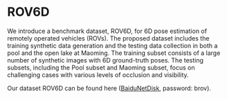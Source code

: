 # ROV6D


We introduce a benchmark dataset, ROV6D, for 6D pose estimation of remotely operated vehicles (ROVs). The proposed dataset includes the training synthetic data generation and the testing data collection in both a pool and the open lake at Maoming. The training subset consists of a large number of synthetic images with 6D ground-truth poses. The testing subsets, including the Pool subset and Maoming subset, focus on challenging cases with various levels of occlusion and visibility.


Our dataset ROV6D can be found here ([BaiduNetDisk](https://pan.baidu.com/s/1Cg5A5T0s5_ZK2z9xWDqd8A), password: brov).

